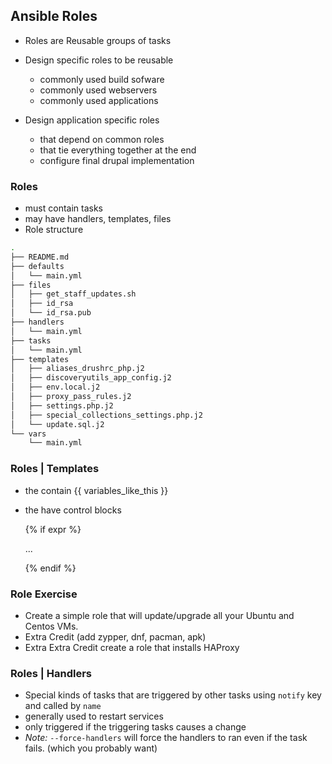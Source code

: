 ## Ansible Roles

* Roles are Reusable groups of tasks
* Design specific roles to be reusable

  * commonly used build sofware
  * commonly used webservers
  * commonly used applications

* Design application specific roles
  
  * that depend on common roles
  * that tie everything together at the end 
  * configure final drupal implementation

### Roles

* must contain tasks
* may have handlers, templates, files
* Role structure

```bash
.
├── README.md
├── defaults
│   └── main.yml
├── files
│   ├── get_staff_updates.sh
│   ├── id_rsa
│   └── id_rsa.pub
├── handlers
│   └── main.yml
├── tasks
│   └── main.yml
├── templates
│   ├── aliases_drushrc_php.j2
│   ├── discoveryutils_app_config.j2
│   ├── env.local.j2
│   ├── proxy_pass_rules.j2
│   ├── settings.php.j2
│   ├── special_collections_settings.php.j2
│   └── update.sql.j2
└── vars
    └── main.yml
```


### Roles | Templates

* the contain {{ variables_like_this }}
* the have control blocks
  
  {% if expr %}

    ...

   {% endif %}


### Role Exercise

* Create a simple role that will update/upgrade all your Ubuntu and Centos VMs.
* Extra Credit (add zypper, dnf, pacman, apk)
* Extra Extra Credit create a role that installs HAProxy

### Roles | Handlers

* Special kinds of tasks that are triggered by other tasks using `notify` key and called by `name`
* generally used to restart services
* only triggered if the triggering tasks causes a change
* *Note:* `--force-handlers` will force the handlers to ran even if the task fails. (which you probably want)


